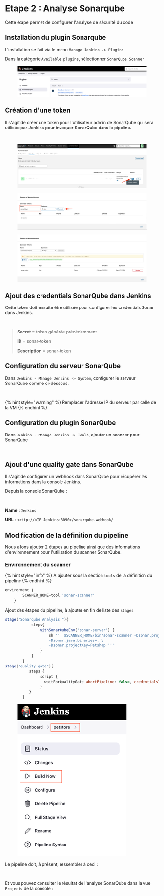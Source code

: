# Etape 2 : Analyse Sonarqube

Cette étape permet de configurer l'analyse de sécurité du code

## Installation du plugin Sonarqube

L'installation se fait via le menu `Manage Jenkins -> Plugins`

Dans la catégorie `Available plugins`, sélectionner `SonarQube Scanner`

<figure><img src="../.gitbook/assets/image (21).png" alt=""><figcaption></figcaption></figure>

## **Création d'une token**

Il s'agit de créer une token pour l'utilisateur admin de SonarQube qui sera utilisée par Jenkins pour invoquer SonarQube dans le pipeline.

<figure><img src="https://github.com/smontri/esgi-devsecops/raw/main/images/sonar-token.jpg" alt=""><figcaption></figcaption></figure>

<figure><img src="../.gitbook/assets/image (17).png" alt=""><figcaption></figcaption></figure>

<figure><img src="../.gitbook/assets/image (19).png" alt=""><figcaption></figcaption></figure>

<figure><img src="../.gitbook/assets/image (20).png" alt=""><figcaption></figcaption></figure>

## Ajout des credentials SonarQube dans Jenkins

Cette token doit ensuite être utilisée pour configurer les credentials Sonar dans Jenkins.

<figure><img src="https://github.com/smontri/esgi-devsecops/raw/main/images/sonar-token-jenkins.jpg" alt=""><figcaption></figcaption></figure>

> **Secret =** token générée précédemment
>
> **ID** = sonar-token
>
> **Description** = sonar-token

## **Configuration du serveur SonarQube**

Dans `Jenkins - Manage Jenkins -> System`, configurer le serveur SonarQube comme ci-dessous.

<figure><img src="https://github.com/smontri/esgi-devsecops/raw/main/images/sonar-server-jenkins.jpg" alt=""><figcaption></figcaption></figure>

{% hint style="warning" %}
Remplacer l'adresse IP du serveur par celle de la VM
{% endhint %}

## **Configuration du plugin SonarQube**

Dans `Jenkins - Manage Jenkins -> Tools`, ajouter un scanner pour SonarQube

<figure><img src="https://github.com/smontri/esgi-devsecops/raw/main/images/sonar-scanner-jenkins.jpg" alt=""><figcaption></figcaption></figure>

## **Ajout d'une quality gate dans SonarQube**

Il s'agit de configurer un webhook dans SonarQube pour récupérer les informations dans la console Jenkins.

Depuis la console SonarQube :

<figure><img src="https://github.com/smontri/esgi-devsecops/raw/main/images/sonar-webhook.jpg" alt=""><figcaption></figcaption></figure>

**Name** : `Jenkins`

**URL** : `<http://<IP Jenkins:8090>/sonarqube-webhook/`

## **Modification de la définition du pipeline**

Nous allons ajouter 2 étapes au pipeline ainsi que des informations d'environnement pour l'utilisation du scanner SonarQube.

### Environnement du scanner

{% hint style="info" %}
A ajouter sous la section `tools` de la définition du pipeline
{% endhint %}

```javascript
environment {
        SCANNER_HOME=tool 'sonar-scanner'
    }
```

Ajout des étapes du pipeline, à ajouter en fin de liste des `stages`

```javascript
stage("Sonarqube Analysis "){
            steps{
                withSonarQubeEnv('sonar-server') {
                    sh ''' $SCANNER_HOME/bin/sonar-scanner -Dsonar.projectName=Petshop \
                    -Dsonar.java.binaries=. \
                    -Dsonar.projectKey=Petshop '''
                }
            }
        }
stage("quality gate"){
           steps {
                script {
                  waitForQualityGate abortPipeline: false, credentialsId: 'Sonar-token' 
                }
           }
        }
```



<figure><img src="../.gitbook/assets/image (13).png" alt="" width="358"><figcaption></figcaption></figure>

Le pipeline doit, à présent, ressembler à ceci :

<figure><img src="https://github.com/smontri/esgi-devsecops/raw/main/images/Job2.jpg" alt=""><figcaption></figcaption></figure>

Et vous pouvez consulter le résultat de l'analyse SonarQube dans la vue `Projects` de la console :

<figure><img src="https://github.com/smontri/esgi-devsecops/raw/main/images/sonar-results.jpg" alt=""><figcaption></figcaption></figure>
